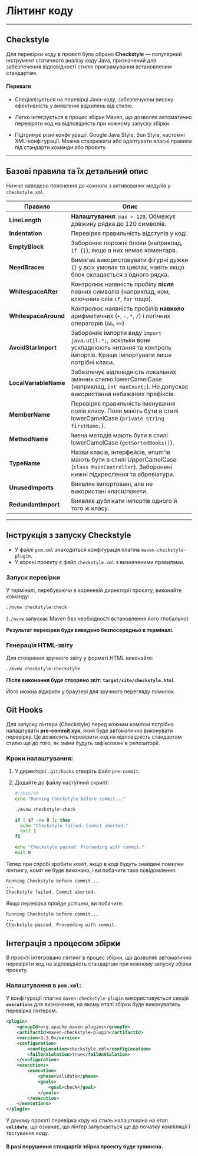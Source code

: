 # Лінтинг коду
------ -
## Checkstyle

Для перевірки коду в проєкті було обрано **Checkstyle** — популярний інструмент статичного аналізу коду Java, призначений
для забезпечення відповідності стилю програмування встановленим стандартам.

#### Переваги
- Спеціалізується на перевірці Java-коду, забезпечуючи високу ефективність у виявленні відхилень від стилю.


- Легко інтегрується в процес збірки Maven, що дозволяє автоматично перевіряти код на відповідність при кожному запуску збірки.


- Підтримує різні конфігурації: Google Java Style, Sun Style, кастомні XML-конфігурації. Можна створювати або адаптувати власні правила під стандарти команди або проєкту.


---

## Базові правила та їх детальний опис

Нижче наведено пояснення до кожного з активованих модулів у `checkstyle.xml`.


| **Правило**           | **Опис**                                                                                                                                     |
|-----------------------|----------------------------------------------------------------------------------------------------------------------------------------------|
| **LineLength**        | **Налаштування**: `max = 120`. Обмежує довжину рядка до 120 символів.                                                                        |
| **Indentation**       | Перевіряє правильність відступів у коді.                                                                                                     |
| **EmptyBlock**        | Забороняє порожні блоки (наприклад, `if {}`), якщо в них немає коментаря.                                                                    |
| **NeedBraces**        | Вимагає використовувати фігурні дужки `{}` у всіх умовах та циклах, навіть якщо блок складається з одного рядка.                             |
| **WhitespaceAfter**   | Контролює наявність пробілу **після** певних символів (наприклад, ком, ключових слів `if`, `for` тощо).                                      |
| **WhitespaceAround**  | Контролює наявність пробілів **навколо** арифметичних (`+`, `-`, `*`, `/`) і логічних операторів (`&&`, `==`).                               |                                  ||
| **AvoidStarImport**   | Забороняє імпорти виду `import java.util.*;`, оскільки вони ускладнюють читання та контроль імпортів. Краще імпортувати лише потрібні класи. |
| **LocalVariableName** | Забезпечує відповідність локальних змінних стилю lowerCamelCase (наприклад, `int maxCount;`). Не допускає використання небажаних префіксів.  |
| **MemberName**        | Перевіряє правильність іменування полів класу. Поля мають бути в стилі lowerCamelCase (`private String firstName;`).                         |
| **MethodName**        | Імена методів мають бути в стилі lowerCamelCase (`getSortedBooks()`).                                                                        |
| **TypeName**          | Назви класів, інтерфейсів, enum'ів мають бути в стилі UpperCamelCase (`class MainController`). Заборонені нижні підкреслення та абревіатури. |
| **UnusedImports**     | Виявляє імпортовані, але не використані класи/пакети.                                                                                        |
| **RedundantImport**   | Виявляє дублікати імпортів одного й того ж класу.                                                                                            |

---

## Інструкція з запуску Checkstyle

- У файлі `pom.xml` знаходиться конфігурація плагіна `maven-checkstyle-plugin`.
- У корені проєкту є файл `checkstyle.xml` з визначеними правилами.

### Запуск перевірки
У терміналі, перебуваючи в кореневій директорії проєкту, виконайте команду:


```bash
./mvnw checkstyle:check
```
(`./mvnw` запускає Maven без
необхідності встановлення його глобально)

**Результат перевірки буде виведено безпосередньо в терміналі.**


### Генерація HTML-звіту

Для створення зручного звіту у форматі HTML виконайте:
```bash
./mvnw checkstyle:checkstyle
```
**Після виконання буде створено звіт: `target/site/checkstyle.html`**



Його можна відкрити у браузері для зручного перегляду помилок.

## Git Hooks



Для запуску лінтера (Checkstyle) перед кожним комітом потрібно налаштувати
**pre-commit хук**, який буде автоматично виконувати перевірку. Це дозволить перевірити код на відповідність стандартам стилю ще до того, як зміни будуть зафіксовані в репозиторії.

### Кроки налаштування:

1. У директорії `.git/hooks` створіть файл `pre-commit`.

2. Додайте до файлу наступний скрипт:

   ```bash
   #!/bin/sh
   echo "Running Checkstyle before commit..."
   
   ./mvnw checkstyle:check
   
   if [ $? -ne 0 ]; then
     echo "Checkstyle failed. Commit aborted."
     exit 1
   fi
   
   echo "Checkstyle passed. Proceeding with commit."
   exit 0
   ```

Тепер при спробі зробити коміт, якщо в коді будуть знайдені помилки лінтингу, коміт не буде виконано, і ви побачите таке повідомлення:

```bash
Running Checkstyle before commit...
...
Checkstyle failed. Commit aborted.
```

Якщо перевірка пройде успішно, ви побачите:


```bash
Running Checkstyle before commit...
...
Checkstyle passed. Proceeding with commit.
```
## Інтеграція з процесом збірки

В проєкті інтегровано лінтинг в процес збірки, що дозволяє автоматично перевіряти код на відповідність стандартам при кожному запуску збірки проєкту. 

### Налаштування в `pom.xml`:

У конфігурації плагіна `maven-checkstyle-plugin` використовується секція **`executions`** для визначення, на якому етапі збірки буде виконуватись перевірка лінтером.


```xml
<plugin>
    <groupId>org.apache.maven.plugins</groupId>
    <artifactId>maven-checkstyle-plugin</artifactId>
    <version>3.3.0</version>
    <configuration>
        <configLocation>checkstyle.xml</configLocation>
        <failOnViolation>true</failOnViolation>
    </configuration>
    <executions>
        <execution>
            <phase>validate</phase>
            <goals>
                <goal>check</goal>
            </goals>
        </execution>
    </executions>
</plugin>
```
У даному проєкті перевірка коду на стиль налаштована на етап **`validate`**, що означає, що лінтер запускається ще до початку компіляції і тестування коду.


#### В разі порушення стандартів збірка проекту буде зупинена. 


